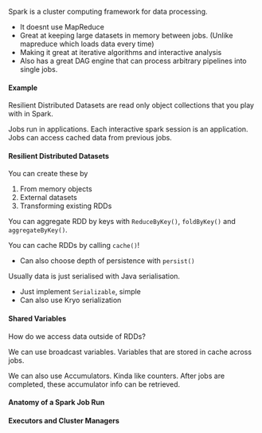 Spark is a cluster computing framework for data processing. 
- It doesnt use MapReduce
- Great at keeping large datasets in memory between jobs. (Unlike mapreduce which loads data every time)
- Making it great at iterative algorithms and interactive analysis
- Also has a great DAG engine that can process arbitrary pipelines into single jobs.

#### Example
Resilient Distributed Datasets are read only object collections that you play with in Spark.

Jobs run in applications. Each interactive spark session is an application. Jobs can access cached data from previous jobs.

#### Resilient Distributed Datasets
You can create these by
1. From memory objects
2. External datasets
3. Transforming existing RDDs

You can aggregate RDD by keys with `ReduceByKey()`, `foldByKey()` and `aggregateByKey()`.

You can cache RDDs by calling `cache()`!
- Can also choose depth of persistence with `persist()`

Usually data is just serialised with Java serialisation.
- Just implement `Serializable`, simple
- Can also use Kryo serialization 

#### Shared Variables
How do we access data outside of RDDs?

We can use broadcast variables. Variables that are stored in cache across jobs.

We can also use Accumulators. Kinda like counters. After jobs are completed, these accumulator info can be retrieved.

#### Anatomy of a Spark Job Run



#### Executors and Cluster Managers
